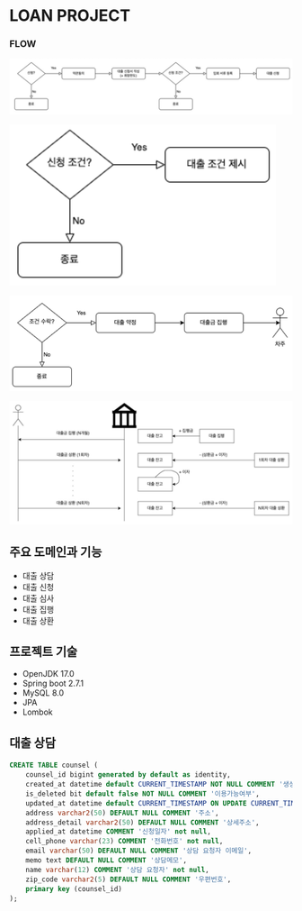 # LOAN PROJECT

### FLOW
![flow.png](imgs%2Fflow.png)

![flow2.png](imgs%2Fflow2.png)

![flow3.png](imgs%2Fflow3.png)

![flow4.png](imgs%2Fflow4.png)


## 주요 도메인과 기능
- 대출 상담
- 대출 신청
- 대출 심사
- 대출 집행
- 대출 상환

## 프로젝트 기술
- OpenJDK 17.0
- Spring boot 2.7.1
- MySQL 8.0
- JPA
- Lombok

## 대출 상담
```sql
CREATE TABLE counsel (
    counsel_id bigint generated by default as identity,
    created_at datetime default CURRENT_TIMESTAMP NOT NULL COMMENT '생성일자',
    is_deleted bit default false NOT NULL COMMENT '이용가능여부',
    updated_at datetime default CURRENT_TIMESTAMP ON UPDATE CURRENT_TIMESTAMP NOT NULL COMMENT '수정일자',
    address varchar2(50) DEFAULT NULL COMMENT '주소',
    address_detail varchar2(50) DEFAULT NULL COMMENT '상세주소',
    applied_at datetime COMMENT '신청일자' not null,
    cell_phone varchar(23) COMMENT '전화번호' not null,
    email varchar(50) DEFAULT NULL COMMENT '상담 요청자 이메일',
    memo text DEFAULT NULL COMMENT '상담메모',
    name varchar(12) COMMENT '상담 요청자' not null,
    zip_code varchar2(5) DEFAULT NULL COMMENT '우편번호',
    primary key (counsel_id)
);
```
